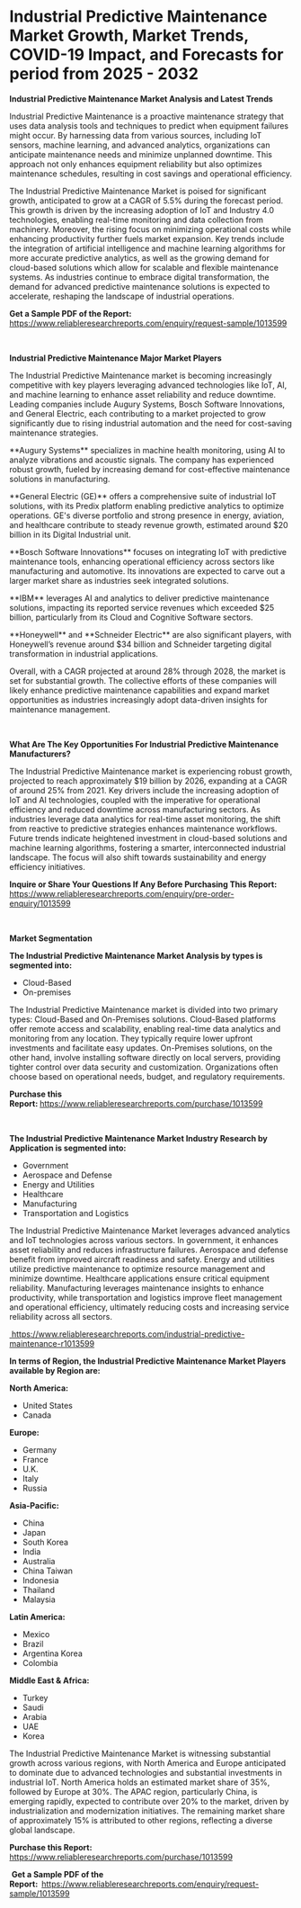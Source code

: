 <p><h1>Industrial Predictive Maintenance Market Growth, Market Trends, COVID-19 Impact, and Forecasts for period from 2025 - 2032</h1></p><p><strong>Industrial Predictive Maintenance Market Analysis and Latest Trends</strong></p>
<p><p>Industrial Predictive Maintenance is a proactive maintenance strategy that uses data analysis tools and techniques to predict when equipment failures might occur. By harnessing data from various sources, including IoT sensors, machine learning, and advanced analytics, organizations can anticipate maintenance needs and minimize unplanned downtime. This approach not only enhances equipment reliability but also optimizes maintenance schedules, resulting in cost savings and operational efficiency.</p><p>The Industrial Predictive Maintenance Market is poised for significant growth, anticipated to grow at a CAGR of 5.5% during the forecast period. This growth is driven by the increasing adoption of IoT and Industry 4.0 technologies, enabling real-time monitoring and data collection from machinery. Moreover, the rising focus on minimizing operational costs while enhancing productivity further fuels market expansion. Key trends include the integration of artificial intelligence and machine learning algorithms for more accurate predictive analytics, as well as the growing demand for cloud-based solutions which allow for scalable and flexible maintenance systems. As industries continue to embrace digital transformation, the demand for advanced predictive maintenance solutions is expected to accelerate, reshaping the landscape of industrial operations.</p></p>
<p><strong>Get a Sample PDF of the Report:&nbsp;</strong> <a href="https://www.reliableresearchreports.com/enquiry/request-sample/1013599?utm_campaign=2820&utm_medium=2&utm_source=Github&utm_content=ia&utm_term=17042025&utm_id=industrial-predictive-maintenance">https://www.reliableresearchreports.com/enquiry/request-sample/1013599</a></p>
<p>&nbsp;</p>
<p><strong>Industrial Predictive Maintenance Major Market Players</strong></p>
<p><p>The Industrial Predictive Maintenance market is becoming increasingly competitive with key players leveraging advanced technologies like IoT, AI, and machine learning to enhance asset reliability and reduce downtime. Leading companies include Augury Systems, Bosch Software Innovations, and General Electric, each contributing to a market projected to grow significantly due to rising industrial automation and the need for cost-saving maintenance strategies.</p><p>**Augury Systems** specializes in machine health monitoring, using AI to analyze vibrations and acoustic signals. The company has experienced robust growth, fueled by increasing demand for cost-effective maintenance solutions in manufacturing.</p><p>**General Electric (GE)** offers a comprehensive suite of industrial IoT solutions, with its Predix platform enabling predictive analytics to optimize operations. GE's diverse portfolio and strong presence in energy, aviation, and healthcare contribute to steady revenue growth, estimated around $20 billion in its Digital Industrial unit. </p><p>**Bosch Software Innovations** focuses on integrating IoT with predictive maintenance tools, enhancing operational efficiency across sectors like manufacturing and automotive. Its innovations are expected to carve out a larger market share as industries seek integrated solutions.</p><p>**IBM** leverages AI and analytics to deliver predictive maintenance solutions, impacting its reported service revenues which exceeded $25 billion, particularly from its Cloud and Cognitive Software sectors. </p><p>**Honeywell** and **Schneider Electric** are also significant players, with Honeywell’s revenue around $34 billion and Schneider targeting digital transformation in industrial applications.</p><p>Overall, with a CAGR projected at around 28% through 2028, the market is set for substantial growth. The collective efforts of these companies will likely enhance predictive maintenance capabilities and expand market opportunities as industries increasingly adopt data-driven insights for maintenance management.</p></p>
<p>&nbsp;</p>
<p><strong>What Are The Key Opportunities For Industrial Predictive Maintenance Manufacturers?</strong></p>
<p><p>The Industrial Predictive Maintenance market is experiencing robust growth, projected to reach approximately $19 billion by 2026, expanding at a CAGR of around 25% from 2021. Key drivers include the increasing adoption of IoT and AI technologies, coupled with the imperative for operational efficiency and reduced downtime across manufacturing sectors. As industries leverage data analytics for real-time asset monitoring, the shift from reactive to predictive strategies enhances maintenance workflows. Future trends indicate heightened investment in cloud-based solutions and machine learning algorithms, fostering a smarter, interconnected industrial landscape. The focus will also shift towards sustainability and energy efficiency initiatives.</p></p>
<p><strong>Inquire or Share Your Questions If Any Before Purchasing This Report:</strong> <a href="https://www.reliableresearchreports.com/enquiry/pre-order-enquiry/1013599?utm_campaign=2820&utm_medium=2&utm_source=Github&utm_content=ia&utm_term=17042025&utm_id=industrial-predictive-maintenance">https://www.reliableresearchreports.com/enquiry/pre-order-enquiry/1013599</a></p>
<p>&nbsp;</p>
<p><strong>Market Segmentation</strong></p>
<p><strong>The Industrial Predictive Maintenance Market Analysis by types is segmented into:</strong></p>
<p><ul><li>Cloud-Based</li><li>On-premises</li></ul></p>
<p><p>The Industrial Predictive Maintenance market is divided into two primary types: Cloud-Based and On-Premises solutions. Cloud-Based platforms offer remote access and scalability, enabling real-time data analytics and monitoring from any location. They typically require lower upfront investments and facilitate easy updates. On-Premises solutions, on the other hand, involve installing software directly on local servers, providing tighter control over data security and customization. Organizations often choose based on operational needs, budget, and regulatory requirements.</p></p>
<p><strong>Purchase this Report:&nbsp;</strong><a href="https://www.reliableresearchreports.com/purchase/1013599?utm_campaign=2820&utm_medium=2&utm_source=Github&utm_content=ia&utm_term=17042025&utm_id=industrial-predictive-maintenance">https://www.reliableresearchreports.com/purchase/1013599</a></p>
<p>&nbsp;</p>
<p><strong>The Industrial Predictive Maintenance Market Industry Research by Application is segmented into:</strong></p>
<p><ul><li>Government</li><li>Aerospace and Defense</li><li>Energy and Utilities</li><li>Healthcare</li><li>Manufacturing</li><li>Transportation and Logistics</li></ul></p>
<p><p>The Industrial Predictive Maintenance Market leverages advanced analytics and IoT technologies across various sectors. In government, it enhances asset reliability and reduces infrastructure failures. Aerospace and defense benefit from improved aircraft readiness and safety. Energy and utilities utilize predictive maintenance to optimize resource management and minimize downtime. Healthcare applications ensure critical equipment reliability. Manufacturing leverages maintenance insights to enhance productivity, while transportation and logistics improve fleet management and operational efficiency, ultimately reducing costs and increasing service reliability across all sectors.</p></p>
<p><a href="https://www.reliableresearchreports.com/industrial-predictive-maintenance-r1013599?utm_campaign=2820&utm_medium=2&utm_source=Github&utm_content=ia&utm_term=17042025&utm_id=industrial-predictive-maintenance">&nbsp;https://www.reliableresearchreports.com/industrial-predictive-maintenance-r1013599</a></p>
<p><strong>In terms of Region, the Industrial Predictive Maintenance Market Players available by Region are:</strong></p>
<p>
    <p> <strong> North America: </strong>
        <ul>
            <li>United States</li>
            <li>Canada</li>
        </ul>
        </p> 
    <p> <strong> Europe: </strong>
        <ul>
            <li>Germany</li>
            <li>France</li>
            <li>U.K.</li>
            <li>Italy</li>
            <li>Russia</li>
        </ul>
        </p> 
    <p> <strong> Asia-Pacific: </strong>
        <ul>
            <li>China</li>
            <li>Japan</li>
            <li>South Korea</li>
            <li>India</li>
            <li>Australia</li>
            <li>China Taiwan</li>
            <li>Indonesia</li>
            <li>Thailand</li>
            <li>Malaysia</li>
        </ul>
        </p> 
    <p> <strong> Latin America: </strong>
        <ul>
            <li>Mexico</li>
            <li>Brazil</li>
            <li>Argentina Korea</li>
            <li>Colombia</li>
        </ul>
        </p> 
    <p> <strong> Middle East & Africa: </strong>
        <ul>
            <li>Turkey</li>
            <li>Saudi</li>
            <li>Arabia</li>
            <li>UAE</li>
            <li>Korea</li>
        </ul>
    </p>
    </p>
<p><p>The Industrial Predictive Maintenance Market is witnessing substantial growth across various regions, with North America and Europe anticipated to dominate due to advanced technologies and substantial investments in industrial IoT. North America holds an estimated market share of 35%, followed by Europe at 30%. The APAC region, particularly China, is emerging rapidly, expected to contribute over 20% to the market, driven by industrialization and modernization initiatives. The remaining market share of approximately 15% is attributed to other regions, reflecting a diverse global landscape.</p></p>
<p><strong>Purchase this Report: </strong><a href="https://www.reliableresearchreports.com/purchase/1013599?utm_campaign=2820&utm_medium=2&utm_source=Github&utm_content=ia&utm_term=17042025&utm_id=industrial-predictive-maintenance">https://www.reliableresearchreports.com/purchase/1013599</a></p>
<p>&nbsp;<strong>Get a Sample PDF of the Report:&nbsp;&nbsp;</strong><a href="https://www.reliableresearchreports.com/enquiry/request-sample/1013599?utm_campaign=2820&utm_medium=2&utm_source=Github&utm_content=ia&utm_term=17042025&utm_id=industrial-predictive-maintenance">https://www.reliableresearchreports.com/enquiry/request-sample/1013599</a></p>
<p><strong></strong></p>
<p><p></p><p></p><p></p></p>